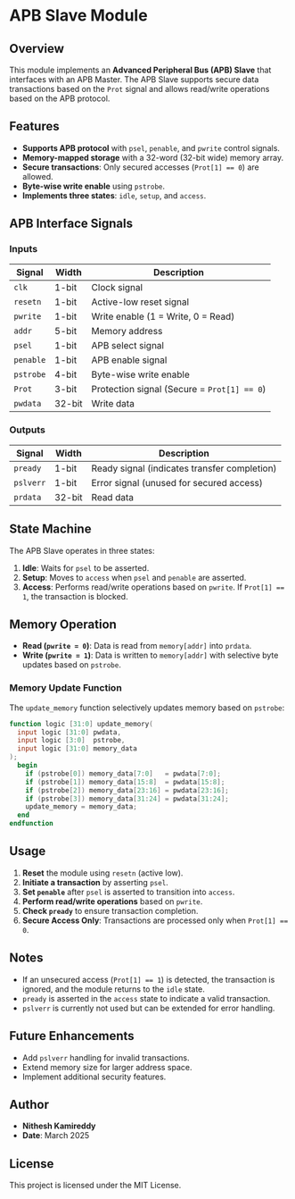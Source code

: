 # APB Slave Module

## Overview
This module implements an **Advanced Peripheral Bus (APB) Slave** that interfaces with an APB Master. The APB Slave supports secure data transactions based on the `Prot` signal and allows read/write operations based on the APB protocol.

## Features
- **Supports APB protocol** with `psel`, `penable`, and `pwrite` control signals.
- **Memory-mapped storage** with a 32-word (32-bit wide) memory array.
- **Secure transactions**: Only secured accesses (`Prot[1] == 0`) are allowed.
- **Byte-wise write enable** using `pstrobe`.
- **Implements three states**: `idle`, `setup`, and `access`.

## APB Interface Signals
### **Inputs**
| Signal | Width | Description |
|--------|------|-------------|
| `clk` | 1-bit | Clock signal |
| `resetn` | 1-bit | Active-low reset signal |
| `pwrite` | 1-bit | Write enable (1 = Write, 0 = Read) |
| `addr` | 5-bit | Memory address |
| `psel` | 1-bit | APB select signal |
| `penable` | 1-bit | APB enable signal |
| `pstrobe` | 4-bit | Byte-wise write enable |
| `Prot` | 3-bit | Protection signal (Secure = `Prot[1] == 0`) |
| `pwdata` | 32-bit | Write data |

### **Outputs**
| Signal | Width | Description |
|--------|------|-------------|
| `pready` | 1-bit | Ready signal (indicates transfer completion) |
| `pslverr` | 1-bit | Error signal (unused for secured access) |
| `prdata` | 32-bit | Read data |

## State Machine
The APB Slave operates in three states:
1. **Idle**: Waits for `psel` to be asserted.
2. **Setup**: Moves to `access` when `psel` and `penable` are asserted.
3. **Access**: Performs read/write operations based on `pwrite`. If `Prot[1] == 1`, the transaction is blocked.

## Memory Operation
- **Read (`pwrite = 0`)**: Data is read from `memory[addr]` into `prdata`.
- **Write (`pwrite = 1`)**: Data is written to `memory[addr]` with selective byte updates based on `pstrobe`.

### **Memory Update Function**
The `update_memory` function selectively updates memory based on `pstrobe`:
```verilog
function logic [31:0] update_memory(
  input logic [31:0] pwdata,
  input logic [3:0]  pstrobe,
  input logic [31:0] memory_data
);
  begin
    if (pstrobe[0]) memory_data[7:0]   = pwdata[7:0];   
    if (pstrobe[1]) memory_data[15:8]  = pwdata[15:8];  
    if (pstrobe[2]) memory_data[23:16] = pwdata[23:16];
    if (pstrobe[3]) memory_data[31:24] = pwdata[31:24];
    update_memory = memory_data;
  end
endfunction
```

## Usage
1. **Reset** the module using `resetn` (active low).
2. **Initiate a transaction** by asserting `psel`.
3. **Set `penable`** after `psel` is asserted to transition into `access`.
4. **Perform read/write operations** based on `pwrite`.
5. **Check `pready`** to ensure transaction completion.
6. **Secure Access Only**: Transactions are processed only when `Prot[1] == 0`.

## Notes
- If an unsecured access (`Prot[1] == 1`) is detected, the transaction is ignored, and the module returns to the `idle` state.
- `pready` is asserted in the `access` state to indicate a valid transaction.
- `pslverr` is currently not used but can be extended for error handling.

## Future Enhancements
- Add `pslverr` handling for invalid transactions.
- Extend memory size for larger address space.
- Implement additional security features.

## Author
- **Nithesh Kamireddy**
- **Date**: March 2025

## License
This project is licensed under the MIT License.

